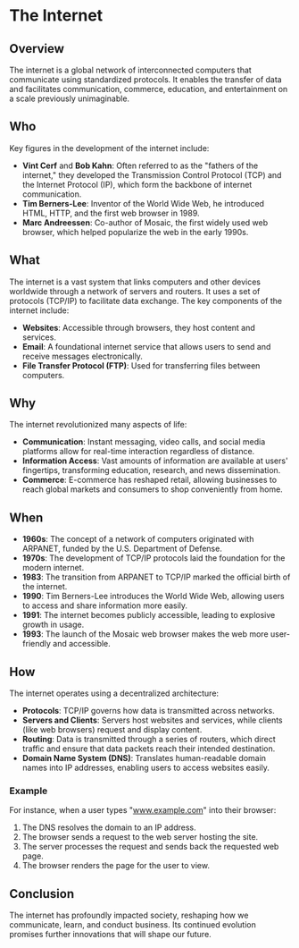 # The Internet

## Overview
The internet is a global network of interconnected computers that communicate using standardized protocols. It enables the transfer of data and facilitates communication, commerce, education, and entertainment on a scale previously unimaginable.

## Who
Key figures in the development of the internet include:
- **Vint Cerf** and **Bob Kahn**: Often referred to as the "fathers of the internet," they developed the Transmission Control Protocol (TCP) and the Internet Protocol (IP), which form the backbone of internet communication.
- **Tim Berners-Lee**: Inventor of the World Wide Web, he introduced HTML, HTTP, and the first web browser in 1989.
- **Marc Andreessen**: Co-author of Mosaic, the first widely used web browser, which helped popularize the web in the early 1990s.

## What
The internet is a vast system that links computers and other devices worldwide through a network of servers and routers. It uses a set of protocols (TCP/IP) to facilitate data exchange. The key components of the internet include:
- **Websites**: Accessible through browsers, they host content and services.
- **Email**: A foundational internet service that allows users to send and receive messages electronically.
- **File Transfer Protocol (FTP)**: Used for transferring files between computers.

## Why
The internet revolutionized many aspects of life:
- **Communication**: Instant messaging, video calls, and social media platforms allow for real-time interaction regardless of distance.
- **Information Access**: Vast amounts of information are available at users' fingertips, transforming education, research, and news dissemination.
- **Commerce**: E-commerce has reshaped retail, allowing businesses to reach global markets and consumers to shop conveniently from home.

## When
- **1960s**: The concept of a network of computers originated with ARPANET, funded by the U.S. Department of Defense.
- **1970s**: The development of TCP/IP protocols laid the foundation for the modern internet.
- **1983**: The transition from ARPANET to TCP/IP marked the official birth of the internet.
- **1990**: Tim Berners-Lee introduces the World Wide Web, allowing users to access and share information more easily.
- **1991**: The internet becomes publicly accessible, leading to explosive growth in usage.
- **1993**: The launch of the Mosaic web browser makes the web more user-friendly and accessible.

## How
The internet operates using a decentralized architecture:
- **Protocols**: TCP/IP governs how data is transmitted across networks.
- **Servers and Clients**: Servers host websites and services, while clients (like web browsers) request and display content.
- **Routing**: Data is transmitted through a series of routers, which direct traffic and ensure that data packets reach their intended destination.
- **Domain Name System (DNS)**: Translates human-readable domain names into IP addresses, enabling users to access websites easily.

### Example
For instance, when a user types "www.example.com" into their browser:
1. The DNS resolves the domain to an IP address.
2. The browser sends a request to the web server hosting the site.
3. The server processes the request and sends back the requested web page.
4. The browser renders the page for the user to view.

## Conclusion
The internet has profoundly impacted society, reshaping how we communicate, learn, and conduct business. Its continued evolution promises further innovations that will shape our future.

